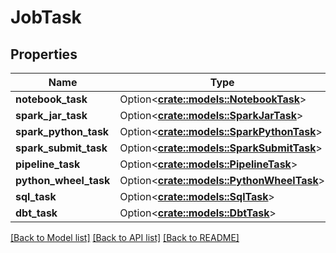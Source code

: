 # JobTask

## Properties

Name | Type | Description | Notes
------------ | ------------- | ------------- | -------------
**notebook_task** | Option<[**crate::models::NotebookTask**](NotebookTask.md)> |  | [optional]
**spark_jar_task** | Option<[**crate::models::SparkJarTask**](SparkJarTask.md)> |  | [optional]
**spark_python_task** | Option<[**crate::models::SparkPythonTask**](SparkPythonTask.md)> |  | [optional]
**spark_submit_task** | Option<[**crate::models::SparkSubmitTask**](SparkSubmitTask.md)> |  | [optional]
**pipeline_task** | Option<[**crate::models::PipelineTask**](PipelineTask.md)> |  | [optional]
**python_wheel_task** | Option<[**crate::models::PythonWheelTask**](PythonWheelTask.md)> |  | [optional]
**sql_task** | Option<[**crate::models::SqlTask**](SqlTask.md)> |  | [optional]
**dbt_task** | Option<[**crate::models::DbtTask**](DbtTask.md)> |  | [optional]

[[Back to Model list]](../README.md#documentation-for-models) [[Back to API list]](../README.md#documentation-for-api-endpoints) [[Back to README]](../README.md)


